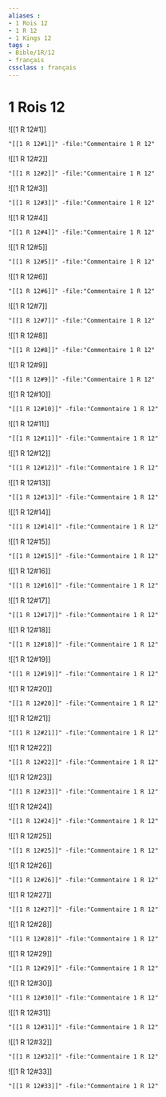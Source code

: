 ```yaml
---
aliases : 
- 1 Rois 12
- 1 R 12
- 1 Kings 12
tags : 
- Bible/1R/12
- français
cssclass : français
---
```


# 1 Rois 12

![[1 R 12#1]]

```query
"[[1 R 12#1]]" -file:"Commentaire 1 R 12"
```

![[1 R 12#2]]

```query
"[[1 R 12#2]]" -file:"Commentaire 1 R 12"
```

![[1 R 12#3]]

```query
"[[1 R 12#3]]" -file:"Commentaire 1 R 12"
```

![[1 R 12#4]]

```query
"[[1 R 12#4]]" -file:"Commentaire 1 R 12"
```

![[1 R 12#5]]

```query
"[[1 R 12#5]]" -file:"Commentaire 1 R 12"
```

![[1 R 12#6]]

```query
"[[1 R 12#6]]" -file:"Commentaire 1 R 12"
```

![[1 R 12#7]]

```query
"[[1 R 12#7]]" -file:"Commentaire 1 R 12"
```

![[1 R 12#8]]

```query
"[[1 R 12#8]]" -file:"Commentaire 1 R 12"
```

![[1 R 12#9]]

```query
"[[1 R 12#9]]" -file:"Commentaire 1 R 12"
```

![[1 R 12#10]]

```query
"[[1 R 12#10]]" -file:"Commentaire 1 R 12"
```

![[1 R 12#11]]

```query
"[[1 R 12#11]]" -file:"Commentaire 1 R 12"
```

![[1 R 12#12]]

```query
"[[1 R 12#12]]" -file:"Commentaire 1 R 12"
```

![[1 R 12#13]]

```query
"[[1 R 12#13]]" -file:"Commentaire 1 R 12"
```

![[1 R 12#14]]

```query
"[[1 R 12#14]]" -file:"Commentaire 1 R 12"
```

![[1 R 12#15]]

```query
"[[1 R 12#15]]" -file:"Commentaire 1 R 12"
```

![[1 R 12#16]]

```query
"[[1 R 12#16]]" -file:"Commentaire 1 R 12"
```

![[1 R 12#17]]

```query
"[[1 R 12#17]]" -file:"Commentaire 1 R 12"
```

![[1 R 12#18]]

```query
"[[1 R 12#18]]" -file:"Commentaire 1 R 12"
```

![[1 R 12#19]]

```query
"[[1 R 12#19]]" -file:"Commentaire 1 R 12"
```

![[1 R 12#20]]

```query
"[[1 R 12#20]]" -file:"Commentaire 1 R 12"
```

![[1 R 12#21]]

```query
"[[1 R 12#21]]" -file:"Commentaire 1 R 12"
```

![[1 R 12#22]]

```query
"[[1 R 12#22]]" -file:"Commentaire 1 R 12"
```

![[1 R 12#23]]

```query
"[[1 R 12#23]]" -file:"Commentaire 1 R 12"
```

![[1 R 12#24]]

```query
"[[1 R 12#24]]" -file:"Commentaire 1 R 12"
```

![[1 R 12#25]]

```query
"[[1 R 12#25]]" -file:"Commentaire 1 R 12"
```

![[1 R 12#26]]

```query
"[[1 R 12#26]]" -file:"Commentaire 1 R 12"
```

![[1 R 12#27]]

```query
"[[1 R 12#27]]" -file:"Commentaire 1 R 12"
```

![[1 R 12#28]]

```query
"[[1 R 12#28]]" -file:"Commentaire 1 R 12"
```

![[1 R 12#29]]

```query
"[[1 R 12#29]]" -file:"Commentaire 1 R 12"
```

![[1 R 12#30]]

```query
"[[1 R 12#30]]" -file:"Commentaire 1 R 12"
```

![[1 R 12#31]]

```query
"[[1 R 12#31]]" -file:"Commentaire 1 R 12"
```

![[1 R 12#32]]

```query
"[[1 R 12#32]]" -file:"Commentaire 1 R 12"
```

![[1 R 12#33]]

```query
"[[1 R 12#33]]" -file:"Commentaire 1 R 12"
```


